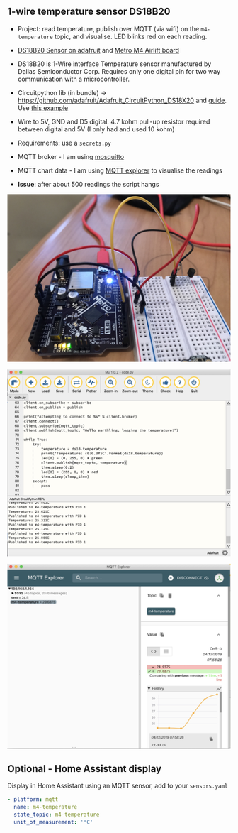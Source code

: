## 1-wire temperature sensor DS18B20
* Project: read temperature, publish over MQTT (via wifi) on the `m4-temperature` topic, and visualise. LED blinks red on each reading.
* [DS18B20 Sensor on adafruit](https://www.adafruit.com/product/374) and [Metro M4 Airlift board](https://shop.pimoroni.com/products/adafruit-metro-m4-express-airlift-wifi-lite)
* DS18B20 is 1-Wire interface Temperature sensor manufactured by Dallas Semiconductor Corp. Requires only one digital pin for two way communication with a microcontroller.
* Circuitpython lib (in bundle) -> https://github.com/adafruit/Adafruit_CircuitPython_DS18X20 and [guide](https://learn.adafruit.com/using-ds18b20-temperature-sensor-with-circuitpython). Use [this example](https://github.com/adafruit/Adafruit_CircuitPython_DS18X20/blob/master/examples/ds18x20_simpletest.py)
* Wire to 5V, GND and D5 digital. 4.7 kohm pull-up resistor required between digital and 5V (I only had and used 10 kohm)
* Requirements: use a `secrets.py`
* MQTT broker - I am using [mosquitto](https://github.com/eclipse/mosquitto)
* MQTT chart data - I am using [MQTT explorer](https://mqtt-explorer.com/) to visualise the readings

* **Issue**: after about 500 readings the script hangs

<p align="center">
<img src="https://github.com/robmarkcole/circuitpython-projects/blob/master/1-wire%20temperature/1wire-setup.jpg" width="700">
</p>

<p align="center">
<img src="https://github.com/robmarkcole/circuitpython-projects/blob/master/1-wire%20temperature/mu.jpg" width="700">
</p>

<p align="center">
<img src="https://github.com/robmarkcole/circuitpython-projects/blob/master/1-wire%20temperature/MQTT-Explorer.jpg" width="700">
</p>

## Optional - Home Assistant display
Display in Home Assistant using an MQTT sensor, add to your `sensors.yaml`
```yaml
- platform: mqtt
  name: m4-temperature
  state_topic: m4-temperature
  unit_of_measurement: '°C'
```